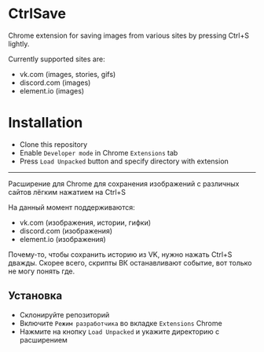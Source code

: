 # CtrlSave

Chrome extension for saving images from various sites by pressing Ctrl+S lightly.

Currently supported sites are:

- vk.com (images, stories, gifs)
- discord.com (images)
- element.io (images)

# Installation

- Clone this repository
- Enable `Developer mode` in Chrome `Extensions` tab
- Press `Load Unpacked` button and specify directory with extension

---

Расширение для Chrome для сохранения изображений с различных сайтов лёгким нажатием на Ctrl+S

На данный момент поддерживаются:

- vk.com (изображения, истории, гифки)
- discord.com (изображения)
- element.io (изображения)

Почему-то, чтобы сохранить историю из VK, нужно нажать Ctrl+S дважды. Скорее всего, скрипты ВК останавливают событие, вот только не могу понять где.

## Установка

- Склонируйте репозиторий
- Включите `Режим разработчика` во вкладке `Extensions` Chrome
- Нажмите на кнопку `Load Unpacked` и укажите директорию с расширением
